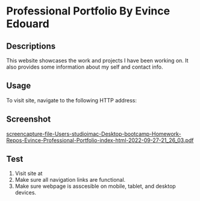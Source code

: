 # Professional Portfolio By Evince Edouard

## Descriptions
This website showcases the work and projects I have been working on. It also provides some information about my self and contact info. 

## Usage
To visit site, navigate to the following HTTP address:


## Screenshot
[screencapture-file-Users-studioimac-Desktop-bootcamp-Homework-Repos-Evince-Professional-Portfolio-index-html-2022-09-27-21_26_03.pdf](https://github.com/EEdouard28/Evince-Professional-Portfolio/files/9660614/screencapture-file-Users-studioimac-Desktop-bootcamp-Homework-Repos-Evince-Professional-Portfolio-index-html-2022-09-27-21_26_03.pdf)

## Test
1. Visit site at 
2. Make sure all navigation links are functional.
3. Make sure webpage is asscesible on mobile, tablet, and desktop devices.
